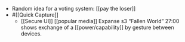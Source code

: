 - Random idea for a voting system: [[pay the loser]]
- #[[Quick Capture]]
    - [[Secure UI]] [[popular media]] Expanse s3 “Fallen World” 27:00 shows exchange of a [[power/capability]] by gesture between devices.
